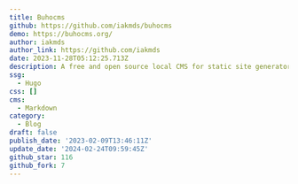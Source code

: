 ```yaml
---
title: Buhocms
github: https://github.com/iakmds/buhocms
demo: https://buhocms.org/
author: iakmds
author_link: https://github.com/iakmds
date: 2023-11-28T05:12:25.713Z
description: A free and open source local CMS for static site generators
ssg:
  - Hugo
css: []
cms:
  - Markdown
category:
  - Blog
draft: false
publish_date: '2023-02-09T13:46:11Z'
update_date: '2024-02-24T09:59:45Z'
github_star: 116
github_fork: 7
---
```

